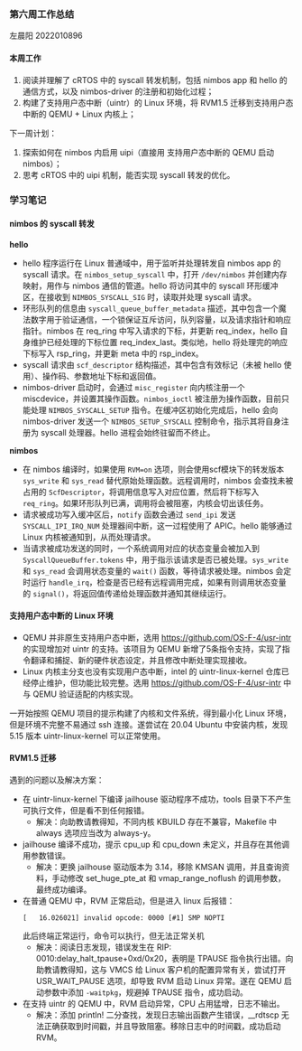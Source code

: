 ### 第六周工作总结

左晨阳 2022010896

#### 本周工作

1. 阅读并理解了 cRTOS 中的 syscall 转发机制，包括 nimbos app 和 hello 的通信方式，以及 nimbos-driver 的注册和初始化过程；
2. 构建了支持用户态中断（uintr）的 Linux 环境，将 RVM1.5 迁移到支持用户态中断的 QEMU + Linux 内核上；

下一周计划：

1. 探索如何在 nimbos 内启用 uipi（直接用 支持用户态中断的 QEMU 启动 nimbos）；
2. 思考 cRTOS 中的 uipi 机制，能否实现 syscall 转发的优化。

### 学习笔记

#### nimbos 的 syscall 转发

**hello**

- hello 程序运行在 Linux 普通域中，用于监听并处理转发自 nimbos app 的 syscall 请求。在 `nimbos_setup_syscall` 中，打开 `/dev/nimbos` 并创建内存映射，用作与 nimbos 通信的管道。hello 将访问其中的 syscall 环形缓冲区，在接收到 `NIMBOS_SYSCALL_SIG` 时，读取并处理 syscall 请求。
- 环形队列的信息由 `syscall_queue_buffer_metadata` 描述，其中包含一个魔法数字用于验证通信，一个锁保证互斥访问，队列容量，以及请求指针和响应指针。nimbos 在 req_ring 中写入请求的下标，并更新 req_index，hello 自身维护已经处理的下标位置 req_index_last。类似地，hello 将处理完的响应下标写入 rsp_ring，并更新 meta 中的 rsp_index。
- syscall 请求由 `scf_descriptor` 结构描述，其中包含有效标记（未被 hello 使用）、操作码、参数地址下标和返回值。
- nimbos-driver 启动时，会通过 `misc_register` 向内核注册一个 miscdevice，并设置其操作函数。`nimbos_ioctl` 被注册为操作函数，目前只能处理 `NIMBOS_SYSCALL_SETUP` 指令。在缓冲区初始化完成后，hello 会向 nimbos-driver 发送一个 `NIMBOS_SETUP_SYSCALL` 控制命令，指示其将自身注册为 syscall 处理器。hello 进程会始终驻留而不终止。

**nimbos**

- 在 nimbos 编译时，如果使用 `RVM=on` 选项，则会使用scf模块下的转发版本 `sys_write` 和 `sys_read` 替代原始处理函数。远程调用时，nimbos 会查找未被占用的 `ScfDescriptor`，将调用信息写入对应位置，然后将下标写入 `req_ring`。如果环形队列已满，调用将会被阻塞，内核会切出该任务。
- 请求被成功写入缓冲区后，`notify` 函数会通过 `send_ipi` 发送 `SYSCALL_IPI_IRQ_NUM` 处理器间中断，这一过程使用了 APIC。hello 能够通过 Linux 内核被通知到，从而处理请求。
- 当请求被成功发送的同时，一个系统调用对应的状态变量会被加入到 `SyscallQueueBuffer.tokens` 中，用于指示该请求是否已被处理。`sys_write` 和 `sys_read` 会调用状态变量的 `wait()` 函数，等待请求被处理。nimbos 会定时运行 `handle_irq`，检查是否已经有远程调用完成，如果有则调用状态变量的 `signal()`，将返回值传递给处理函数并通知其继续运行。

#### 支持用户态中断的 Linux 环境

- QEMU 并非原生支持用户态中断，选用 https://github.com/OS-F-4/usr-intr 的实现增加对 uintr 的支持。该项目为 QEMU 新增了5条指令支持，实现了指令翻译和捕捉、新的硬件状态设定，并且修改中断处理实现接收。
- Linux 内核主分支也没有实现用户态中断，intel 的 uintr-linux-kernel 仓库已经停止维护，但功能比较完整。选用 https://github.com/OS-F-4/usr-intr 中与 QEMU 验证适配的内核实现。

一开始按照 QEMU 项目的提示构建了内核和文件系统，得到最小化 Linux 环境，但是环境不完整不易通过 ssh 连接。遂尝试在 20.04 Ubuntu 中安装内核，发现 5.15 版本 uintr-linux-kernel 可以正常使用。

#### RVM1.5 迁移

遇到的问题以及解决方案：
- 在 uintr-linux-kernel 下编译 jailhouse 驱动程序不成功，tools 目录下不产生可执行文件，但是看不到任何报错。
  - 解决：向助教请教得知，不同内核 KBUILD 存在不兼容，Makefile 中 always 选项应当改为 always-y。
- jailhouse 编译不成功，提示 cpu_up 和 cpu_down 未定义，并且存在其他调用参数错误。
  - 解决：更换 jailhouse 驱动版本为 3.14，移除 KMSAN 调用，并且查询资料，手动修改 set_huge_pte_at 和 vmap_range_noflush 的调用参数，最终成功编译。
- 在普通 QEMU 中，RVM 正常启动，但是进入 linux 后报错：
    ```
    [   16.026021] invalid opcode: 0000 [#1] SMP NOPTI
    ```
    此后终端正常运行，命令可以执行，但无法正常关机
  - 解决：阅读日志发现，错误发生在 RIP: 0010:delay_halt_tpause+0xd/0x20，表明是 TPAUSE 指令执行出错。向助教请教得知，这与 VMCS 给 Linux 客户机的配置异常有关，尝试打开 USR_WAIT_PAUSE 选项，却导致 RVM 启动 Linux 异常。遂在 QEMU 启动参数中添加 `-waitpkg`，规避掉 TPAUSE 指令，成功启动。
- 在支持 uintr 的 QEMU 中，RVM 启动异常，CPU 占用猛增，日志不输出。
  - 解决：添加 println! 二分查找，发现日志输出函数产生错误，__rdtscp 无法正确获取到时间戳，并且导致阻塞。移除日志中的时间戳，成功启动 RVM。